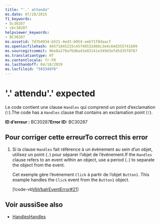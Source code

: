 ```yaml
---
title: "'.' attendu"
ms.date: 07/20/2015
f1_keywords:
- bc30287
- vbc30287
helpviewer_keywords:
- BC30287
ms.assetid: 7d7b4934-b521-4ed3-b054-aeb71f8daacf
ms.openlocfilehash: 44571845215c45749532d66c3e4c64d355741609
ms.sourcegitcommit: 0be8a279af6d8a43e03141e349d3efd5d35f8767
ms.translationtype: HT
ms.contentlocale: fr-FR
ms.lasthandoff: 04/18/2019
ms.locfileid: "59334976"
---
```

# <a name="-expected"></a><span data-ttu-id="db8b7-102">'.' attendu</span><span class="sxs-lookup"><span data-stu-id="db8b7-102">'.' expected</span></span>
<span data-ttu-id="db8b7-103">Le code contient une clause `Handles` qui comprend un point d’exclamation (`!`).</span><span class="sxs-lookup"><span data-stu-id="db8b7-103">The code has a `Handles` clause that contains an exclamation point (`!`).</span></span>  
  
 <span data-ttu-id="db8b7-104">**ID d’erreur :** BC30287</span><span class="sxs-lookup"><span data-stu-id="db8b7-104">**Error ID:** BC30287</span></span>  
  
## <a name="to-correct-this-error"></a><span data-ttu-id="db8b7-105">Pour corriger cette erreur</span><span class="sxs-lookup"><span data-stu-id="db8b7-105">To correct this error</span></span>  
  
1. <span data-ttu-id="db8b7-106">Si la clause `Handles` fait référence à un événement au sein d’un objet, utilisez un point (`.`) pour séparer l’objet de l’événement.</span><span class="sxs-lookup"><span data-stu-id="db8b7-106">If the `Handles` clause refers to an event within an object, use a period (`.`) to separate the object from the event.</span></span>  
  
     <span data-ttu-id="db8b7-107">Cet exemple gère l’événement `Click` à partir de l’objet `Button1` .</span><span class="sxs-lookup"><span data-stu-id="db8b7-107">This example handles the `Click` event from the `Button1` object.</span></span>  
  
     [!code-vb[VbVbalrEventError#21](~/samples/snippets/visualbasic/VS_Snippets_VBCSharp/VbVbalrEventError/VB/VbVbalrEventError.vb#21)]  
  
## <a name="see-also"></a><span data-ttu-id="db8b7-108">Voir aussi</span><span class="sxs-lookup"><span data-stu-id="db8b7-108">See also</span></span>

- [<span data-ttu-id="db8b7-109">Handles</span><span class="sxs-lookup"><span data-stu-id="db8b7-109">Handles</span></span>](../../visual-basic/language-reference/statements/handles-clause.md)
